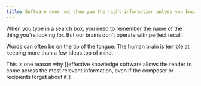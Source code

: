 ```yaml
---
title: Software does not show you the right information unless you know what you're looking for
---
```


When you type in a search box, you need to remember the name of the thing you're looking for. But our brains don't operate with perfect recall.

Words can often be on the tip of the tongue. The human brain is terrible at keeping more than a few ideas top of mind.

This is one reason why [[effective knowledge software allows the reader to come across the most relevant information, even if the composer or recipients forget about it]]
